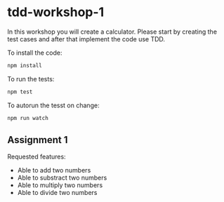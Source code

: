 # tdd-workshop-1
In this workshop you will create a calculator. Please start by creating the test cases and after that implement the code use TDD.

To install the code:
```bash
npm install
```

To run the tests:
```bash
npm test
```

To autorun the tesst on change:
```bash
npm run watch
```

## Assignment 1
Requested features:
- Able to add two numbers
- Able to substract two numbers
- Able to multiply two numbers
- Able to divide two numbers
